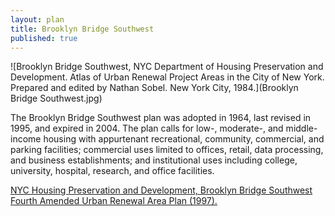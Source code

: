 ```yaml
---
layout: plan
title: Brooklyn Bridge Southwest
published: true
---
```


<!---![Brooklyn Bridge Southwest, NYC Department of Housing Preservation and Development. Community Development Progress Report: 1968. Prepared and edited by Nathan Sobel. New York City, 1968.](Brooklyn Bridge Southwest 1968 I.png)
![Brooklyn Bridge Southwest, NYC Department of Housing Preservation and Development. Community Development Progress Report: 1968. Prepared and edited by Nathan Sobel. New York City, 1968.](Brooklyn Bridge Southwest II.png)
![Brooklyn Bridge Southwest, NYC Department of Housing Preservation and Development. Community Development Progress Report: 1968. Prepared and edited by Nathan Sobel. New York City, 1968.](Brooklyn Bridge Southwest 1968 III.png)
![Brooklyn Bridge Southwest, NYC Department of Housing Preservation and Development. Community Development Progress Report: 1968. Prepared and edited by Nathan Sobel. New York City, 1968.](Brooklyn Bridge Southwest 1968 IV.png)-->
![Brooklyn Bridge Southwest, NYC Department of Housing Preservation and Development. Atlas of Urban Renewal Project Areas in the City of New York. Prepared and edited by Nathan Sobel. New York City, 1984.](Brooklyn Bridge Southwest.jpg)

The Brooklyn Bridge Southwest plan was adopted in 1964, last revised in 1995, and expired in 2004. The plan calls for low-, moderate-, and middle-income housing with appurtenant recreational, community, commercial, and parking facilities; commercial uses limited to offices, retail, data processing, and business establishments; and institutional uses including college, university, hospital, research, and office facilities.

[NYC Housing Preservation and Development, Brooklyn Bridge Southwest Fourth Amended Urban Renewal Area Plan (1997).](https://www.nyc.gov/assets/hpd/downloads/pdfs/services/brooklyn-bridge-southwest-fourth-amended-urp.pdf)
